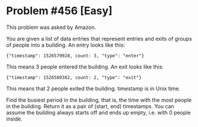 # Problem #456 [Easy]

This problem was asked by Amazon.

You are given a list of data entries that represent entries and exits of groups of people into a building. An entry looks like this:
```
{"timestamp": 1526579928, count: 3, "type": "enter"}
```
This means 3 people entered the building. An exit looks like this:
```
{"timestamp": 1526580382, count: 2, "type": "exit"}
```
This means that 2 people exited the building. timestamp is in Unix time.

Find the busiest period in the building, that is, the time with the most people in the building. Return it as a pair of (start, end) timestamps. You can assume the building always starts off and ends up empty, i.e. with 0 people inside.